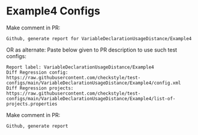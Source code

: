 # Example4 Configs
Make comment in PR:
```
Github, generate report for VariableDeclarationUsageDistance/Example4
```
OR as alternate:
Paste below given to PR description to use such test configs:
```
Report label: VariableDeclarationUsageDistance/Example4
Diff Regression config: https://raw.githubusercontent.com/checkstyle/test-configs/main/VariableDeclarationUsageDistance/Example4/config.xml
Diff Regression projects: https://raw.githubusercontent.com/checkstyle/test-configs/main/VariableDeclarationUsageDistance/Example4/list-of-projects.properties
```
Make comment in PR:
```
Github, generate report
```
